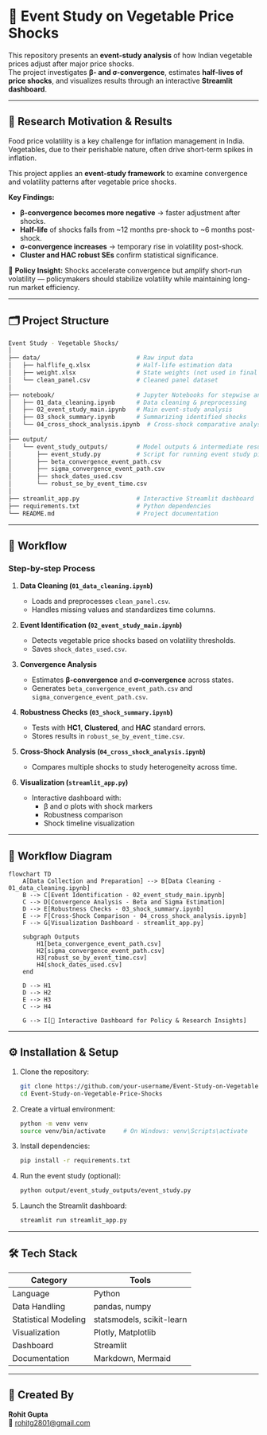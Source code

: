# 🥦 Event Study on Vegetable Price Shocks

This repository presents an **event-study analysis** of how Indian vegetable prices adjust after major price shocks.  
The project investigates **β- and σ-convergence**, estimates **half-lives of price shocks**, and visualizes results through an interactive **Streamlit dashboard**.

---

## 🎯 Research Motivation & Results

Food price volatility is a key challenge for inflation management in India.  
Vegetables, due to their perishable nature, often drive short-term spikes in inflation.  

This project applies an **event-study framework** to examine convergence and volatility patterns after vegetable price shocks.

**Key Findings:**
- **β-convergence becomes more negative** → faster adjustment after shocks.  
- **Half-life** of shocks falls from ~12 months pre-shock to ~6 months post-shock.  
- **σ-convergence increases** → temporary rise in volatility post-shock.  
- **Cluster and HAC robust SEs** confirm statistical significance.  

📌 **Policy Insight:** Shocks accelerate convergence but amplify short-run volatility — policymakers should stabilize volatility while maintaining long-run market efficiency.

---

## 🗂️ Project Structure

```bash
Event Study - Vegetable Shocks/
│
├── data/                           # Raw input data
│   ├── halflife_q.xlsx             # Half-life estimation data
│   ├── weight.xlsx                 # State weights (not used in final version)
│   └── clean_panel.csv             # Cleaned panel dataset
│
├── notebook/                       # Jupyter Notebooks for stepwise analysis
│   ├── 01_data_cleaning.ipynb      # Data cleaning & preprocessing
│   ├── 02_event_study_main.ipynb   # Main event-study analysis
│   ├── 03_shock_summary.ipynb      # Summarizing identified shocks
│   └── 04_cross_shock_analysis.ipynb  # Cross-shock comparative analysis
│
├── output/
│   └── event_study_outputs/        # Model outputs & intermediate results
│       ├── event_study.py          # Script for running event study pipeline
│       ├── beta_convergence_event_path.csv
│       ├── sigma_convergence_event_path.csv
│       ├── shock_dates_used.csv
│       └── robust_se_by_event_time.csv
│
├── streamlit_app.py                # Interactive Streamlit dashboard
├── requirements.txt                # Python dependencies
└── README.md                       # Project documentation
```

---

## 🔄 Workflow  

### Step-by-step Process

1. **Data Cleaning (`01_data_cleaning.ipynb`)**  
   - Loads and preprocesses `clean_panel.csv`.  
   - Handles missing values and standardizes time columns.  

2. **Event Identification (`02_event_study_main.ipynb`)**  
   - Detects vegetable price shocks based on volatility thresholds.  
   - Saves `shock_dates_used.csv`.

3. **Convergence Analysis**  
   - Estimates **β-convergence** and **σ-convergence** across states.  
   - Generates `beta_convergence_event_path.csv` and `sigma_convergence_event_path.csv`.

4. **Robustness Checks (`03_shock_summary.ipynb`)**  
   - Tests with **HC1**, **Clustered**, and **HAC** standard errors.  
   - Stores results in `robust_se_by_event_time.csv`.

5. **Cross-Shock Analysis (`04_cross_shock_analysis.ipynb`)**  
   - Compares multiple shocks to study heterogeneity across time.  

6. **Visualization (`streamlit_app.py`)**  
   - Interactive dashboard with:
     - β and σ plots with shock markers  
     - Robustness comparison  
     - Shock timeline visualization  

---

## 🧭 Workflow Diagram

```mermaid
flowchart TD
    A[Data Collection and Preparation] --> B[Data Cleaning - 01_data_cleaning.ipynb]
    B --> C[Event Identification - 02_event_study_main.ipynb]
    C --> D[Convergence Analysis - Beta and Sigma Estimation]
    D --> E[Robustness Checks - 03_shock_summary.ipynb]
    E --> F[Cross-Shock Comparison - 04_cross_shock_analysis.ipynb]
    F --> G[Visualization Dashboard - streamlit_app.py]

    subgraph Outputs
        H1[beta_convergence_event_path.csv]
        H2[sigma_convergence_event_path.csv]
        H3[robust_se_by_event_time.csv]
        H4[shock_dates_used.csv]
    end

    D --> H1
    D --> H2
    E --> H3
    C --> H4

    G --> I[🎯 Interactive Dashboard for Policy & Research Insights]
```

---

## ⚙️ Installation & Setup  

1. Clone the repository:  
   ```bash
   git clone https://github.com/your-username/Event-Study-on-Vegetable-Price-Shocks.git
   cd Event-Study-on-Vegetable-Price-Shocks
   ```

2. Create a virtual environment:  
   ```bash
   python -m venv venv
   source venv/bin/activate     # On Windows: venv\Scripts\activate
   ```

3. Install dependencies:  
   ```bash
   pip install -r requirements.txt
   ```

4. Run the event study (optional):  
   ```bash
   python output/event_study_outputs/event_study.py
   ```

5. Launch the Streamlit dashboard:  
   ```bash
   streamlit run streamlit_app.py
   ```

---

## 🛠️ Tech Stack  

| Category | Tools |
|-----------|--------|
| Language | Python |
| Data Handling | pandas, numpy |
| Statistical Modeling | statsmodels, scikit-learn |
| Visualization | Plotly, Matplotlib |
| Dashboard | Streamlit |
| Documentation | Markdown, Mermaid |

---

## 🧾 Created By  

**Rohit Gupta**  
📧 rohitg2801@gmail.com
